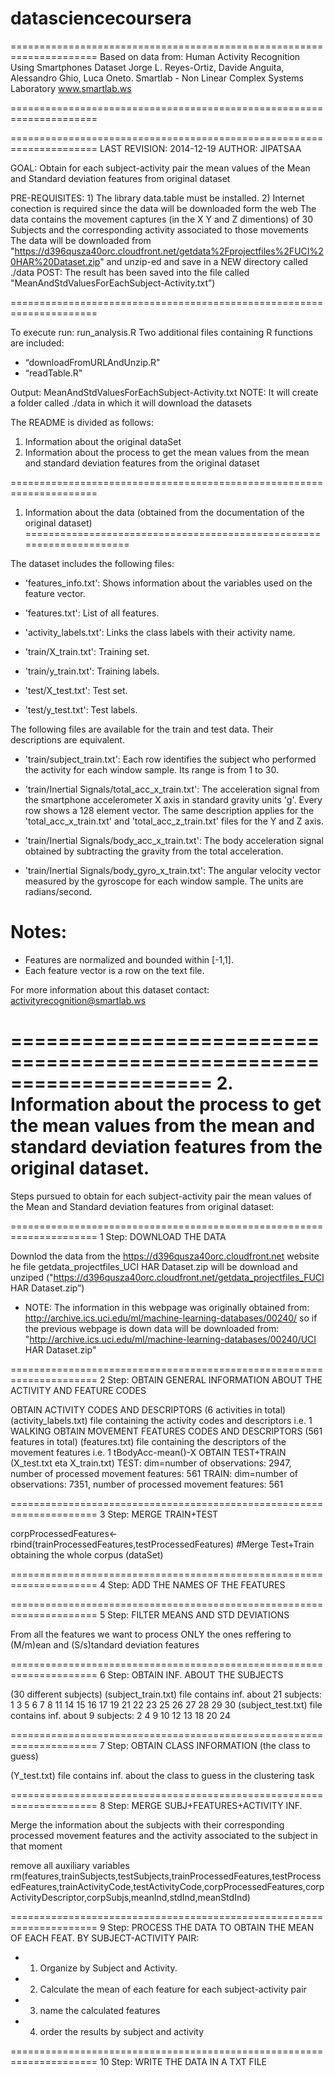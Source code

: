 datasciencecoursera
===================
=====================================================================
Based on data from: 
Human Activity Recognition Using Smartphones Dataset
Jorge L. Reyes-Ortiz, Davide Anguita, Alessandro Ghio, Luca Oneto.
Smartlab - Non Linear Complex Systems Laboratory www.smartlab.ws

=====================================================================


=====================================================================
 LAST REVISION: 2014-12-19
 AUTHOR: JIPATSAA

 GOAL: Obtain for each subject-activity pair the mean values of the Mean and Standard deviation features from original dataset

 PRE-REQUISITES:  1) The library data.table must be installed.
           2) Internet conection is required since the data will be downloaded form the web
           The data contains the movement captures (in the X Y and Z dimentions) of 30 Subjects and 
            the corresponding activity associated to those movements
           The data will be downloaded from "https://d396qusza40orc.cloudfront.net/getdata%2Fprojectfiles%2FUCI%20HAR%20Dataset.zip"
       and unzip-ed and save in a NEW directory called ./data
 POST: The result has been saved into the file called "MeanAndStdValuesForEachSubject-Activity.txt”)

=====================================================================

To execute run: run_analysis.R
             Two additional files containing R functions are included:
- “downloadFromURLAndUnzip.R" 
- “readTable.R" 
             
Output: MeanAndStdValuesForEachSubject-Activity.txt
NOTE: It will create a folder called ./data in which it will download the datasets

The README is divided as follows:

1. Information about the original dataSet
2. Information about the process to get the mean values from the mean and standard deviation features from the original dataset

=====================================================================
1. Information about the data (obtained from the documentation of the original dataset)
=====================================================================

The dataset includes the following files:

- 'features_info.txt': Shows information about the variables used on the feature vector.

- 'features.txt': List of all features.

- 'activity_labels.txt': Links the class labels with their activity name.

- 'train/X_train.txt': Training set.

- 'train/y_train.txt': Training labels.

- 'test/X_test.txt': Test set.

- 'test/y_test.txt': Test labels.

The following files are available for the train and test data. Their descriptions are equivalent. 

- 'train/subject_train.txt': Each row identifies the subject who performed the activity for each window sample. Its range is from 1 to 30. 

- 'train/Inertial Signals/total_acc_x_train.txt': The acceleration signal from the smartphone accelerometer X axis in standard gravity units 'g'. Every row shows a 128 element vector. The same description applies for the 'total_acc_x_train.txt' and 'total_acc_z_train.txt' files for the Y and Z axis. 

- 'train/Inertial Signals/body_acc_x_train.txt': The body acceleration signal obtained by subtracting the gravity from the total acceleration. 

- 'train/Inertial Signals/body_gyro_x_train.txt': The angular velocity vector measured by the gyroscope for each window sample. The units are radians/second. 

Notes: 
======
- Features are normalized and bounded within [-1,1].
- Each feature vector is a row on the text file.

For more information about this dataset contact: activityrecognition@smartlab.ws

=====================================================================
2. Information about the process to get the mean values from the mean and standard deviation features from the original dataset.
=====================================================================

Steps pursued to obtain for each subject-activity pair the mean values of the Mean and Standard deviation features from original dataset:

=====================================================================
 1 Step: DOWNLOAD THE DATA

Downlod the data from the https://d396qusza40orc.cloudfront.net website 
he file getdata_projectfiles_UCI HAR Dataset.zip will be download and unziped
("https://d396qusza40orc.cloudfront.net/getdata_projectfiles_FUCI HAR Dataset.zip”)

- NOTE: The information in this webpage was originally obtained from: http://archive.ics.uci.edu/ml/machine-learning-databases/00240/
so if the previous webpage is down data will be downloaded from:
"http://archive.ics.uci.edu/ml/machine-learning-databases/00240/UCI HAR Dataset.zip"


=====================================================================
 2 Step: OBTAIN GENERAL INFORMATION ABOUT THE ACTIVITY AND FEATURE CODES

 OBTAIN ACTIVITY CODES AND DESCRIPTORS 
(6 activities in total)
(activity_labels.txt) file containing the activity codes and descriptors i.e. 1 WALKING 
 OBTAIN MOVEMENT FEATURES CODES AND DESCRIPTORS 
(561 features in total)
(features.txt) file containing the descriptors of the movement features i.e. 1 tBodyAcc-mean()-X
 OBTAIN TEST+TRAIN 
(X_test.txt eta X_train.txt)
TEST:  dim=number of observations: 2947, number of processed movement features: 561
TRAIN: dim=number of observations: 7351, number of processed movement features: 561


=====================================================================
 3 Step: MERGE TRAIN+TEST

corpProcessedFeatures<-rbind(trainProcessedFeatures,testProcessedFeatures) #Merge Test+Train obtaining the whole corpus (dataSet)


=====================================================================
 4 Step: ADD THE NAMES OF THE FEATURES

=====================================================================
 5 Step: FILTER MEANS AND STD DEVIATIONS

From all the features we want to process ONLY the ones reffering to (M/m)ean and (S/s)tandard deviation features

=====================================================================
 6 Step: OBTAIN INF. ABOUT THE SUBJECTS

(30 different subjects)
(subject_train.txt) file contains inf. about 21 subjects: 1  3  5  6  7  8 11 14 15 16 17 19 21 22 23 25 26 27 28 29 30
(subject_test.txt) file contains inf. about 9 subjects: 2  4  9 10 12 13 18 20 24


=====================================================================
 7 Step: OBTAIN CLASS INFORMATION (the class to guess)

 (Y_test.txt) file contains inf. about the class to guess in the clustering task


=====================================================================
 8 Step: MERGE SUBJ+FEATURES+ACTIVITY INF.

Merge the information about the subjects with their corresponding processed movement features and the activity associated to the subject in that moment

remove all auxiliary variables
rm(features,trainSubjects,testSubjects,trainProcessedFeatures,testProcessedFeatures,trainActivityCode,testActivityCode,corpProcessedFeatures,corpActivityDescriptor,corpSubjs,meanInd,stdInd,meanStdInd)

=====================================================================
 9 Step: PROCESS THE DATA TO OBTAIN THE MEAN OF EACH FEAT. BY SUBJECT-ACTIVITY PAIR: 
  - 1. Organize by Subject and Activity. 
  - 2. Calculate the mean of each feature for each subject-activity pair
  - 3. name the calculated features
  - 4. order the results by subject and activity

=====================================================================
 10 Step: WRITE THE DATA IN A TXT FILE
